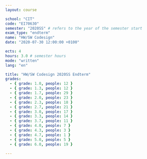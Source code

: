 ```yaml
---
layout: course

school: "CIT"
code: "EI70630"
semester: "2020SS" # refers to the year of the semester start
exam_type: "endterm"
name: "HW/SW Codesign"
date: "2020-07-30 12:00:00 +0100"

ects: 4
hours: 3.0 # semester hours
mode: "written"
lang: "en"

title: "HW/SW Codesign 2020SS Endterm"
grades:
  - { grade: 1.0, people: 12 }
  - { grade: 1.3, people: 12 }
  - { grade: 1.7, people: 29 }
  - { grade: 2.0, people: 23 }
  - { grade: 2.3, people: 18 }
  - { grade: 2.7, people: 21 }
  - { grade: 3.0, people: 17 }
  - { grade: 3.3, people: 14 }
  - { grade: 3.7, people: 11 }
  - { grade: 4.0, people: 7 }
  - { grade: 4.3, people: 3 }
  - { grade: 4.7, people: 1 }
  - { grade: 5.0, people: 5 }
  - { grade: 6.0, people: 19 }

---
```



